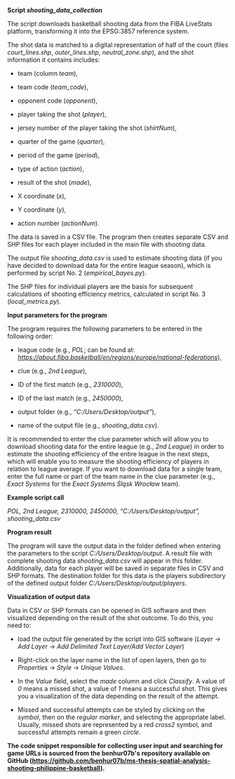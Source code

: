 **Script *shooting_data_collection***

The script downloads basketball shooting data from the FIBA LiveStats platform, transforming it into the EPSG:3857 reference system.

The shot data is matched to a digital representation of half of the court (files *court_lines.shp*, *outer_lines.shp*, *neutral_zone.shp*), and the shot information it contains includes: 

- team (column *team*), 

- team code (*team_code*), 

- opponent code (*opponent*), 

- player taking the shot (*player*), 

- jersey number of the player taking the shot (*shirtNum*), 

- quarter of the game (*quarter*),

- period of the game (*period*), 

- type of action (*action*), 

- result of the shot (*made*), 

- X coordinate (*x*), 

- Y coordinate (*y*), 

- action number (*actionNum*). 

The data is saved in a CSV file. The program then creates separate CSV and SHP files for each player included in the main file with shooting data. 

The output file *shooting_data.csv* is used to estimate shooting data (if you have decided to download data for the entire league season), which is performed by script
No. 2 (*empirical_bayes.py*).

The SHP files for individual players are the basis for subsequent calculations of shooting efficiency metrics, calculated in script No. 3 (*local_metrics.py*).

**Input parameters for the program**

The program requires the following parameters to be entered in the following order:

- league code (e.g., *POL*; can be found at: *https://about.fiba.basketball/en/regions/europe/national-federations*),

- clue (e.g., *2nd League*),

- ID of the first match (e.g., *2310000*),

- ID of the last match (e.g., *2450000*),

- output folder (e.g., *“C:/Users/Desktop/output”*),

- name of the output file (e.g., *shooting_data.csv*).

It is recommended to enter the clue parameter which will allow you to download shooting data for the entire league (e.g., *2nd League*) in order to estimate the shooting efficiency of the entire league in the next steps, which will enable you to measure the shooting efficiency of players in relation to league average. If you want to download data for a single team, enter the full name or part of the team name in the clue parameter (e.g., *Exact Systems* for the *Exact Systems Śląsk Wrocław* team).

**Example script call** 

*POL, 2nd League, 2310000, 2450000, “C:/Users/Desktop/output”, shooting_data.csv*

**Program result**

The program will save the output data in the folder defined when entering the parameters to the script *C:/Users/Desktop/output*. A result file with complete shooting data *shooting_data.csv* will appear in this folder. Additionally, data for each player will be saved in separate files in CSV and SHP formats. The destination folder for this data is the players subdirectory of the defined output folder *C:/Users/Desktop/output/players*.

**Visualization of output data**

Data in CSV or SHP formats can be opened in GIS software and then visualized depending on the result of the shot outcome. To do this, you need to:

- load the output file generated by the script into GIS software (*Layer* -> *Add Laye*r -> *Add Delimited Text Layer/Add Vector Layer*)

- Right-click on the layer name in the list of open layers, then go to *Properties* -> *Style* -> *Unique Values*.

- In the *Value* field, select the *made* column and click *Classify*. A value of *0* means a missed shot, a value of *1* means a successful shot. This gives you a visualization of the data depending on the result of the attempt.

- Missed and successful attempts can be styled by clicking on the *symbol*, then on the *regular marker*, and selecting the appropriate label. Usually, missed shots are represented by a red *cross2* symbol, and successful attempts remain a green *circle*.


**The code snippet responsible for collecting user input and searching for game URLs is sourced from the benhur07b's repository available on GitHub (https://github.com/benhur07b/ms-thesis-spatial-analysis-shooting-philippine-basketball).**
